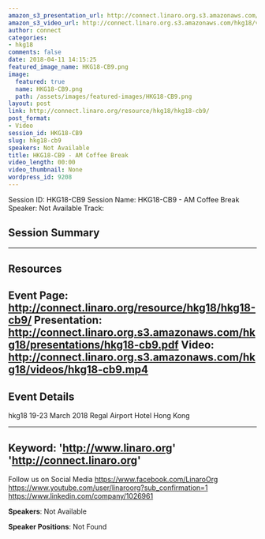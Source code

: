 ```yaml
---
amazon_s3_presentation_url: http://connect.linaro.org.s3.amazonaws.com/hkg18/presentations/hkg18-cb9.pdf
amazon_s3_video_url: http://connect.linaro.org.s3.amazonaws.com/hkg18/videos/hkg18-cb9.mp4
author: connect
categories:
- hkg18
comments: false
date: 2018-04-11 14:15:25
featured_image_name: HKG18-CB9.png
image:
  featured: true
  name: HKG18-CB9.png
  path: /assets/images/featured-images/HKG18-CB9.png
layout: post
link: http://connect.linaro.org/resource/hkg18/hkg18-cb9/
post_format:
- Video
session_id: HKG18-CB9
slug: hkg18-cb9
speakers: Not Available
title: HKG18-CB9 - AM Coffee Break
video_length: 00:00
video_thumbnail: None
wordpress_id: 9208
---
```


Session ID: HKG18-CB9
Session Name: HKG18-CB9 - AM Coffee Break
Speaker: Not Available
Track: 


## Session Summary

---------------------------------------------------
## Resources
Event Page: http://connect.linaro.org/resource/hkg18/hkg18-cb9/
Presentation: http://connect.linaro.org.s3.amazonaws.com/hkg18/presentations/hkg18-cb9.pdf
Video: http://connect.linaro.org.s3.amazonaws.com/hkg18/videos/hkg18-cb9.mp4
 ---------------------------------------------------
## Event Details
hkg18
19-23 March 2018 
Regal Airport Hotel Hong Kong

---------------------------------------------------
Keyword: 
'http://www.linaro.org'
'http://connect.linaro.org'
---------------------------------------------------
Follow us on Social Media
https://www.facebook.com/LinaroOrg
https://www.youtube.com/user/linaroorg?sub_confirmation=1
https://www.linkedin.com/company/1026961

**Speakers**: Not Available

**Speaker Positions**: Not Found